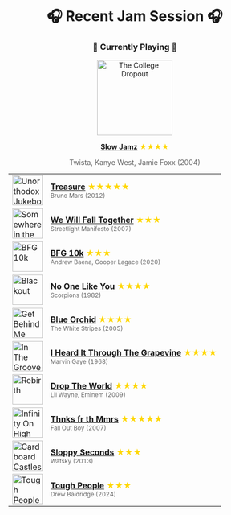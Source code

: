 <div align='center'>

# 🎧 Recent Jam Session 🎧

<h3>🎵 Currently Playing 🎵</h3>

<a href="https://open.spotify.com/track/3A4cpTBPaIQdtPFb5JxtaX"><img src="https://i.scdn.co/image/ab67616d0000b27325b055377757b3cdd6f26b78" width="150" height="150" alt="The College Dropout" /></a>

<b><a href="https://open.spotify.com/track/3A4cpTBPaIQdtPFb5JxtaX">Slow Jamz</a></b><span style="color: gold;"> ★★★★</span>

<span style="color: #666;">Twista, Kanye West, Jamie Foxx (2004)</span>

<table style='margin: 0 auto; max-width: 550px;'>
<tr>
<td width="60"><a href="https://open.spotify.com/track/55h7vJchibLdUkxdlX3fK7"><img src="https://i.scdn.co/image/ab67616d0000b273926f43e7cce571e62720fd46" width="60" height="60" alt="Unorthodox Jukebox" /></a></td>
<td><b><a href="https://open.spotify.com/track/55h7vJchibLdUkxdlX3fK7">Treasure</a></b> <span style="color: gold;"> ★★★★★</span><br><span style="font-size: 12px; color: #666;">Bruno Mars (2012)</span></td>
</tr>
<tr>
<td width="60"><a href="https://open.spotify.com/track/0plo6KjgjTcRhj7Fn8oemk"><img src="https://i.scdn.co/image/ab67616d0000b2739d9468ab048a4110a71eeab7" width="60" height="60" alt="Somewhere in the Between" /></a></td>
<td><b><a href="https://open.spotify.com/track/0plo6KjgjTcRhj7Fn8oemk">We Will Fall Together</a></b> <span style="color: gold;"> ★★★</span><br><span style="font-size: 12px; color: #666;">Streetlight Manifesto (2007)</span></td>
</tr>
<tr>
<td width="60"><a href="https://open.spotify.com/track/3O6kPEA7lkveQ6TI7EoZmB"><img src="https://i.scdn.co/image/ab67616d0000b2734c323691524da979d9a8b695" width="60" height="60" alt="BFG 10k" /></a></td>
<td><b><a href="https://open.spotify.com/track/3O6kPEA7lkveQ6TI7EoZmB">BFG 10k</a></b> <span style="color: gold;"> ★★★</span><br><span style="font-size: 12px; color: #666;">Andrew Baena, Cooper Lagace (2020)</span></td>
</tr>
<tr>
<td width="60"><a href="https://open.spotify.com/track/26fZwf1ImE4aUJ4XaqOkUg"><img src="https://i.scdn.co/image/ab67616d0000b2730b0fbaf16e4475ad616b41b8" width="60" height="60" alt="Blackout" /></a></td>
<td><b><a href="https://open.spotify.com/track/26fZwf1ImE4aUJ4XaqOkUg">No One Like You</a></b> <span style="color: gold;"> ★★★★</span><br><span style="font-size: 12px; color: #666;">Scorpions (1982)</span></td>
</tr>
<tr>
<td width="60"><a href="https://open.spotify.com/track/4jU7NPkz4HVnM4hweqNhI1"><img src="https://i.scdn.co/image/ab67616d0000b273e8a1ae591befe4bb0a9261ab" width="60" height="60" alt="Get Behind Me Satan" /></a></td>
<td><b><a href="https://open.spotify.com/track/4jU7NPkz4HVnM4hweqNhI1">Blue Orchid</a></b> <span style="color: gold;"> ★★★★</span><br><span style="font-size: 12px; color: #666;">The White Stripes (2005)</span></td>
</tr>
<tr>
<td width="60"><a href="https://open.spotify.com/track/1tqT6DhmsrtQgyCKUwotiw"><img src="https://i.scdn.co/image/ab67616d0000b273aff6573c5110e0732fbab3d8" width="60" height="60" alt="In The Groove" /></a></td>
<td><b><a href="https://open.spotify.com/track/1tqT6DhmsrtQgyCKUwotiw">I Heard It Through The Grapevine</a></b> <span style="color: gold;"> ★★★★</span><br><span style="font-size: 12px; color: #666;">Marvin Gaye (1968)</span></td>
</tr>
<tr>
<td width="60"><a href="https://open.spotify.com/track/3e21cX0CVwzkQXiHz7WUQZ"><img src="https://i.scdn.co/image/ab67616d0000b273801cf8805673d07eb26da351" width="60" height="60" alt="Rebirth" /></a></td>
<td><b><a href="https://open.spotify.com/track/3e21cX0CVwzkQXiHz7WUQZ">Drop The World</a></b> <span style="color: gold;"> ★★★★</span><br><span style="font-size: 12px; color: #666;">Lil Wayne, Eminem (2009)</span></td>
</tr>
<tr>
<td width="60"><a href="https://open.spotify.com/track/3Zwu2K0Qa5sT6teCCHPShP"><img src="https://i.scdn.co/image/ab67616d0000b273da071ae7564949fbbfc6904d" width="60" height="60" alt="Infinity On High" /></a></td>
<td><b><a href="https://open.spotify.com/track/3Zwu2K0Qa5sT6teCCHPShP">Thnks fr th Mmrs</a></b> <span style="color: gold;"> ★★★★★</span><br><span style="font-size: 12px; color: #666;">Fall Out Boy (2007)</span></td>
</tr>
<tr>
<td width="60"><a href="https://open.spotify.com/track/6ekWVvw642aQsT3AfnCiTz"><img src="https://i.scdn.co/image/ab67616d0000b2731f81dec4c6e5a290f0bca4e8" width="60" height="60" alt="Cardboard Castles" /></a></td>
<td><b><a href="https://open.spotify.com/track/6ekWVvw642aQsT3AfnCiTz">Sloppy Seconds</a></b> <span style="color: gold;"> ★★★</span><br><span style="font-size: 12px; color: #666;">Watsky (2013)</span></td>
</tr>
<tr>
<td width="60"><a href="https://open.spotify.com/track/1DNVS0Q30pQf3Rr0KaXYRk"><img src="https://i.scdn.co/image/ab67616d0000b27389fc85fb1ba584958c2cb040" width="60" height="60" alt="Tough People" /></a></td>
<td><b><a href="https://open.spotify.com/track/1DNVS0Q30pQf3Rr0KaXYRk">Tough People</a></b> <span style="color: gold;"> ★★★</span><br><span style="font-size: 12px; color: #666;">Drew Baldridge (2024)</span></td>
</tr>
</table>
</div>

